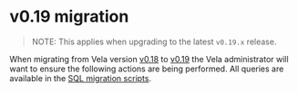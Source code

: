 # v0.19 migration

> NOTE: This applies when upgrading to the latest `v0.19.x` release.

When migrating from Vela version [v0.18](../../releases/v0.18.md) to [v0.19](../../releases/v0.19.md) the Vela
administrator will want to ensure the following actions are being performed. All queries are available in the [SQL migration scripts](./scripts/).
